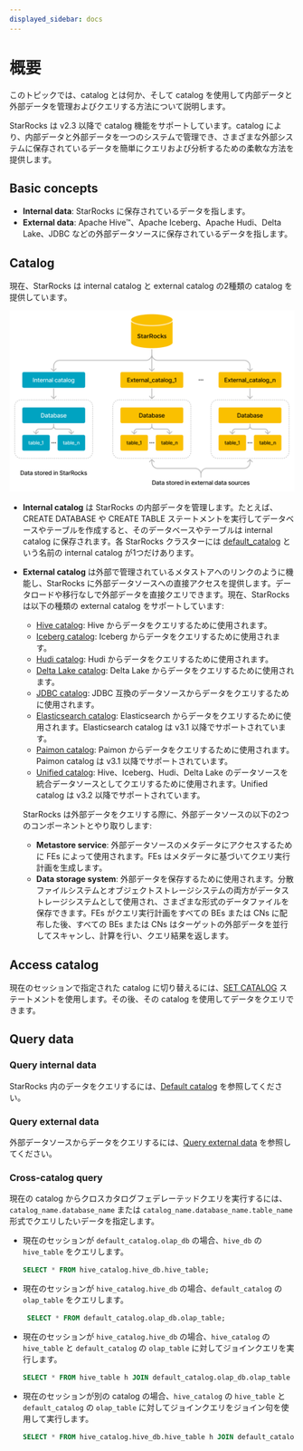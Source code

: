 ```yaml
---
displayed_sidebar: docs
---
```


# 概要

このトピックでは、catalog とは何か、そして catalog を使用して内部データと外部データを管理およびクエリする方法について説明します。

StarRocks は v2.3 以降で catalog 機能をサポートしています。catalog により、内部データと外部データを一つのシステムで管理でき、さまざまな外部システムに保存されているデータを簡単にクエリおよび分析するための柔軟な方法を提供します。

## Basic concepts

- **Internal data**: StarRocks に保存されているデータを指します。
- **External data**: Apache Hive™、Apache Iceberg、Apache Hudi、Delta Lake、JDBC などの外部データソースに保存されているデータを指します。

## Catalog

現在、StarRocks は internal catalog と external catalog の2種類の catalog を提供しています。

![figure1](../../_assets/3.8.1.png)

- **Internal catalog** は StarRocks の内部データを管理します。たとえば、CREATE DATABASE や CREATE TABLE ステートメントを実行してデータベースやテーブルを作成すると、そのデータベースやテーブルは internal catalog に保存されます。各 StarRocks クラスターには [default_catalog](../catalog/default_catalog.md) という名前の internal catalog が1つだけあります。

- **External catalog** は外部で管理されているメタストアへのリンクのように機能し、StarRocks に外部データソースへの直接アクセスを提供します。データロードや移行なしで外部データを直接クエリできます。現在、StarRocks は以下の種類の external catalog をサポートしています:
  - [Hive catalog](../catalog/hive_catalog.md): Hive からデータをクエリするために使用されます。
  - [Iceberg catalog](./iceberg/iceberg_catalog.md): Iceberg からデータをクエリするために使用されます。
  - [Hudi catalog](../catalog/hudi_catalog.md): Hudi からデータをクエリするために使用されます。
  - [Delta Lake catalog](../catalog/deltalake_catalog.md): Delta Lake からデータをクエリするために使用されます。
  - [JDBC catalog](../catalog/jdbc_catalog.md): JDBC 互換のデータソースからデータをクエリするために使用されます。
  - [Elasticsearch catalog](../catalog/elasticsearch_catalog.md): Elasticsearch からデータをクエリするために使用されます。Elasticsearch catalog は v3.1 以降でサポートされています。
  - [Paimon catalog](../catalog/paimon_catalog.md): Paimon からデータをクエリするために使用されます。Paimon catalog は v3.1 以降でサポートされています。
  - [Unified catalog](../catalog/unified_catalog.md): Hive、Iceberg、Hudi、Delta Lake のデータソースを統合データソースとしてクエリするために使用されます。Unified catalog は v3.2 以降でサポートされています。

  StarRocks は外部データをクエリする際に、外部データソースの以下の2つのコンポーネントとやり取りします:

  - **Metastore service**: 外部データソースのメタデータにアクセスするために FEs によって使用されます。FEs はメタデータに基づいてクエリ実行計画を生成します。
  - **Data storage system**: 外部データを保存するために使用されます。分散ファイルシステムとオブジェクトストレージシステムの両方がデータストレージシステムとして使用され、さまざまな形式のデータファイルを保存できます。FEs がクエリ実行計画をすべての BEs または CNs に配布した後、すべての BEs または CNs はターゲットの外部データを並行してスキャンし、計算を行い、クエリ結果を返します。

## Access catalog

現在のセッションで指定された catalog に切り替えるには、[SET CATALOG](../../sql-reference/sql-statements/Catalog/SET_CATALOG.md) ステートメントを使用します。その後、その catalog を使用してデータをクエリできます。

## Query data

### Query internal data

StarRocks 内のデータをクエリするには、[Default catalog](../catalog/default_catalog.md) を参照してください。

### Query external data

外部データソースからデータをクエリするには、[Query external data](../catalog/query_external_data.md) を参照してください。

### Cross-catalog query

現在の catalog からクロスカタログフェデレーテッドクエリを実行するには、`catalog_name.database_name` または `catalog_name.database_name.table_name` 形式でクエリしたいデータを指定します。

- 現在のセッションが `default_catalog.olap_db` の場合、`hive_db` の `hive_table` をクエリします。

    ```SQL
    SELECT * FROM hive_catalog.hive_db.hive_table;
    ```

- 現在のセッションが `hive_catalog.hive_db` の場合、`default_catalog` の `olap_table` をクエリします。

   ```SQL
    SELECT * FROM default_catalog.olap_db.olap_table;
    ```

- 現在のセッションが `hive_catalog.hive_db` の場合、`hive_catalog` の `hive_table` と `default_catalog` の `olap_table` に対してジョインクエリを実行します。

    ```SQL
    SELECT * FROM hive_table h JOIN default_catalog.olap_db.olap_table o WHERE h.id = o.id;
    ```

- 現在のセッションが別の catalog の場合、`hive_catalog` の `hive_table` と `default_catalog` の `olap_table` に対してジョインクエリをジョイン句を使用して実行します。

    ```SQL
    SELECT * FROM hive_catalog.hive_db.hive_table h JOIN default_catalog.olap_db.olap_table o WHERE h.id = o.id;
    ```